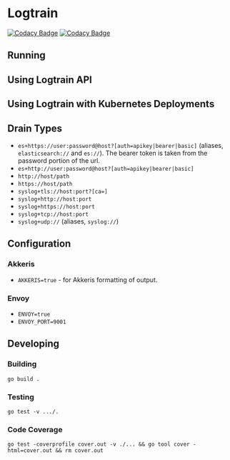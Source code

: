 # Logtrain

[![Codacy Badge](https://app.codacy.com/project/badge/Grade/28e234bd2afa4e0fac65da9944667aa8)](https://www.codacy.com/gh/akkeris/logtrain/dashboard?utm_source=github.com&amp;utm_medium=referral&amp;utm_content=akkeris/logtrain&amp;utm_campaign=Badge_Grade)
[![Codacy Badge](https://app.codacy.com/project/badge/Coverage/28e234bd2afa4e0fac65da9944667aa8)](https://www.codacy.com/gh/akkeris/logtrain/dashboard?utm_source=github.com&utm_medium=referral&utm_content=akkeris/logtrain&utm_campaign=Badge_Coverage)

## Running

## Using Logtrain API

## Using Logtrain with Kubernetes Deployments

## Drain Types

* `es+https://user:password@host?[auth=apikey|bearer|basic]` (aliases, `elasticsearch://` and `es://`). The bearer token is taken from the password portion of the url. 
* `es+http://user:password@host?[auth=apikey|bearer|basic]`
* `http://host/path`
* `https://host/path`
* `syslog+tls://host:port?[ca=]`
* `syslog+http://host:port`
* `syslog+https://host:port`
* `syslog+tcp://host:port`
* `syslog+udp://` (aliases, `syslog://`)

## Configuration

### Akkeris

* `AKKERIS=true` - for Akkeris formatting of output.

### Envoy

* `ENVOY=true`
* `ENVOY_PORT=9001`

## Developing

### Building

```
go build .
```

### Testing

```
go test -v .../.
```

### Code Coverage

```
go test -coverprofile cover.out -v ./... && go tool cover -html=cover.out && rm cover.out
```
